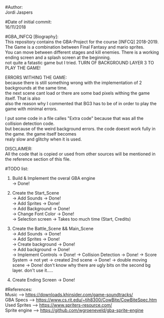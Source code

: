 #Author:  
Jordi Jaspers  
  
#Date of initial commit:  
16/11/2018  
  
#GBA_INFCQ [Biography]:  
This repository contains the GBA-Project for the course [INFCQ] 2018-2019. The Game is a combination between Final Fantasy and mario sprites.  
You can move between different stages and kill enemies. There is a working ending screen and a splash screen at the beginning.  
not quite a fatastic game but I tried. TURN OF BACKGROUND LAYER 3 TO PLAY THE GAME!  

ERRORS WITHING THE GAME:  
because there is still something wrong with the implementation of 2 backgrounds at the same time.  
the next scene cant load or there are some bad pixels withing the game itself. That is also  
also the reason why I commented that BG3 has to be of in order to play the game with minimal errors.

I put some code in a file calles "Extra code" because that was all the collision detection code.  
but because of the weird background errors. the code doesnt work fully in the game. the game itself becomes   
realy slow and glitchy when it is used.
   
DISCLAIMER:  
All the code that is copied or used from other sources will be mentioned in the reference section of this file.  
  
#TODO list:  
1.  Build & Implement the overal GBA engine  
    -> Done!  
2.  Create the Start_Scene <br />
    -> Add Sounds           -> Done!  
    -> Add Sprites          -> Done!  
    -> Add Background       -> Done!  
    -> Change Font Color    -> Done!  
    -> Selection screen     -> Takes too much time (Start, Credits)  
      
3.  Create the Battle_Scene && Main_Scene  
    -> Add Sounds           -> Done!  
    -> Add Sprites          -> Done!  
    -> Create background    -> Done!  
    -> Add background       -> Done!   
    -> Implement Controls   -> Done! 
    -> Collision Detection  -> Done! 
    -> Score System         -> not yet
    -> created 2nd scene    -> Done!
    -> double moving scene  -> Done! don't know why there are ugly bits on the second bg layer. don't use it.....  
      
4.  Create Ending Screen    -> Done! 
  
  
#References:  
Music           -->     https://downloads.khinsider.com/game-soundtracks/  
GBA Specs       -->     https://www.cs.rit.edu/~tjh8300/CowBite/CowBiteSpec.htm  
Used Sprites    -->     https://www.spriters-resource.com/  
Sprite engine   -->     https://github.com/wgroeneveld/gba-sprite-engine  
    
  
